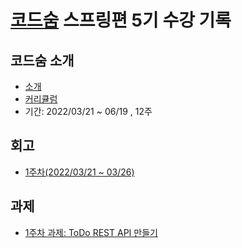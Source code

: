 # [코드숨](https://www.codesoom.com/) 스프링편 5기 수강 기록

## 코드숨 소개
- [소개](https://github.com/gyedong/codesoom-spring-log/blob/main/codesoom/about.md)
- [커리큘럼](https://github.com/gyedong/codesoom-spring-log/blob/main/codesoom/curriculum.md)
- 기간: 2022/03/21 ~ 06/19 , 12주

## 회고
- [1주차(2022/03/21 ~ 03/26)](https://github.com/gyedong/codesoom-spring-log/blob/main/retrospectives/1th_week.md)

## 과제
- [1주차 과제: ToDo REST API 만들기](https://github.com/gyedong/spring-week1-assignment-1)
